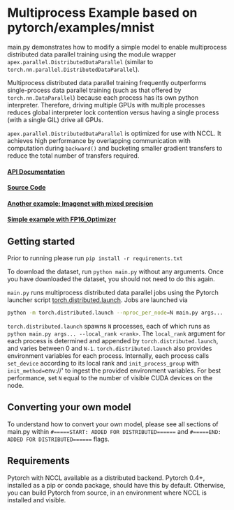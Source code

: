 # Multiprocess Example based on pytorch/examples/mnist

main.py demonstrates how to modify a simple model to enable multiprocess distributed data parallel
training using the module wrapper `apex.parallel.DistributedDataParallel`
(similar to `torch.nn.parallel.DistributedDataParallel`).

Multiprocess distributed data parallel training frequently outperforms single-process 
data parallel training (such as that offered by `torch.nn.DataParallel`) because each process has its 
own python interpreter.  Therefore, driving multiple GPUs with multiple processes reduces 
global interpreter lock contention versus having a single process (with a single GIL) drive all GPUs.

`apex.parallel.DistributedDataParallel` is optimized for use with NCCL.  It achieves high performance by 
overlapping communication with computation during ``backward()`` and bucketing smaller gradient
transfers to reduce the total number of transfers required.

#### [API Documentation](https://nvidia.github.io/apex/parallel.html)

#### [Source Code](https://github.com/NVIDIA/apex/tree/master/apex/parallel)

#### [Another example: Imagenet with mixed precision](https://github.com/NVIDIA/apex/tree/master/examples/imagenet)

#### [Simple example with FP16_Optimizer](https://github.com/NVIDIA/apex/tree/master/examples/FP16_Optimizer_simple/distributed_apex)

## Getting started
Prior to running please run
```pip install -r requirements.txt```

To download the dataset, run
```python main.py```
without any arguments.  Once you have downloaded the dataset, you should not need to do this again.

`main.py` runs multiprocess distributed data parallel jobs using the Pytorch launcher script
[torch.distributed.launch](https://pytorch.org/docs/master/distributed.html#launch-utility).
Jobs are launched via
```bash
python -m torch.distributed.launch --nproc_per_node=N main.py args...
```
`torch.distributed.launch` spawns `N` processes, each of which runs as
`python main.py args... --local_rank <rank>`.
The `local_rank` argument for each process is determined and appended by `torch.distributed.launch`,
and varies between  0 and `N-1`.  `torch.distributed.launch` also provides environment variables 
for each process.
Internally, each process calls `set_device` according to its local
rank and `init_process_group` with `init_method=`env://' to ingest the provided environment 
variables.
For best performance, set `N` equal to the number of visible CUDA devices on the node.

## Converting your own model

To understand how to convert your own model, please see all sections of main.py within ```#=====START: ADDED FOR DISTRIBUTED======``` and ```#=====END:   ADDED FOR DISTRIBUTED======``` flags.

## Requirements
Pytorch with NCCL available as a distributed backend.  Pytorch 0.4+, installed as a pip or conda package, should have this by default.  Otherwise, you can build Pytorch from source, in an environment where NCCL is installed and visible.
